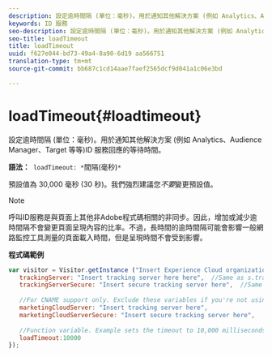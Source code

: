```yaml
---
description: 設定逾時間隔 (單位：毫秒)。用於通知其他解決方案 (例如 Analytics、Audience Manager、Target 等等)ID 服務回應的等待時間。
keywords: ID 服務
seo-description: 設定逾時間隔 (單位：毫秒)。用於通知其他解決方案 (例如 Analytics、Audience Manager、Target 等等)ID 服務回應的等待時間。
seo-title: loadTimeout
title: loadTimeout
uuid: f627e044-bd73-49a4-8a90-6d19 aa566751
translation-type: tm+mt
source-git-commit: bb687c1cd14aae7faef2565dcf9d041a1c06e3bd

---
```



# loadTimeout{#loadtimeout}

設定逾時間隔 (單位：毫秒)。用於通知其他解決方案 (例如 Analytics、Audience Manager、Target 等等)ID 服務回應的等待時間。

**語法：**` loadTimeout: *`間隔(毫秒)`*`

預設值為 30,000 毫秒 (30 秒)。我們強烈建議您*不要*變更預設值。

>[!NOTE]
>
>呼叫ID服務是與頁面上其他非Adobe程式碼相關的非同步。因此，增加或減少逾時間隔不會變更頁面呈現內容的比率。不過，長時間的逾時間隔可能會影響一般網路監控工具測量的頁面載入時間，但是呈現時間不會受到影響。

**程式碼範例**

```js
var visitor = Visitor.getInstance ("Insert Experience Cloud organization ID here",{ 
   trackingServer: "Insert tracking server here here",  //Same as s.trackingServer 
   trackingServerSecure: "Insert secure tracking server here",  //Same as s.trackingServerSecure 
 
   //For CNAME support only. Exclude these variables if you're not using CNAME 
   marketingCloudServer: "Insert tracking server here", 
   marketingCloudServerSecure: "Insert secure tracking server here", 
 
   //Function variable. Example sets the timeout to 10,000 milliseconds (10 seconds). 
   loadTimeout:10000 
});
```

